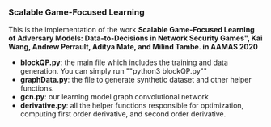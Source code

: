 ### Scalable Game-Focused Learning
This is the implementation of the work **Scalable Game-Focused Learning of Adversary Models: Data-to-Decisions in Network Security Games", Kai Wang, Andrew Perrault, Aditya Mate, and Milind Tambe. in AAMAS 2020**

- **blockQP.py**: the main file which includes the training and data generation. You can simply run ""python3 blockQP.py""
- **graphData.py**: the file to generate synthetic dataset and other helper functions.
- **gcn.py**: our learning model graph convolutional network
- **derivative.py**: all the helper functions responsible for optimization, computing first order derivative, and second order derivative.

